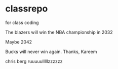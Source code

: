 # classrepo
for class coding 

The blazers will win the NBA championship in 2032

Maybe 2042

Bucks will never win again. Thanks, Kareem 

chris berg ruuuuulllllzzzzzz